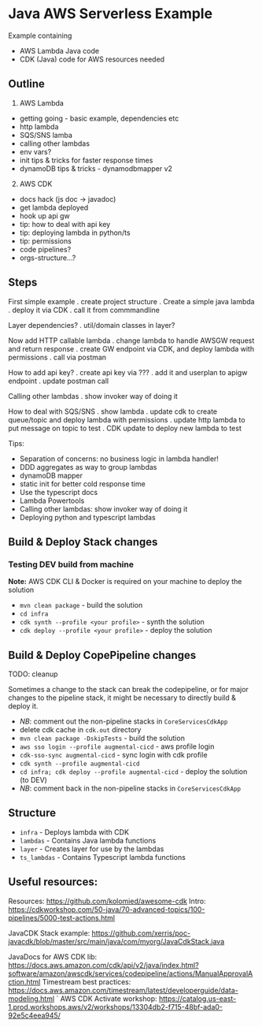 # Java AWS Serverless Example
Example containing

* AWS Lambda Java code
* CDK (Java) code for AWS resources needed

## Outline

1. AWS Lambda
- getting going - basic example, dependencies etc
- http lambda
- SQS/SNS lamba
- calling other lambdas
- env vars?
- init tips & tricks for faster response times
- dynamoDB tips & tricks - dynamodbmapper v2

2. AWS CDK
- docs hack (js doc -> javadoc)
- get lambda deployed
- hook up api gw
- tip: how to deal with api key
- tip: deploying lambda in python/ts
- tip: permissions
- code pipelines?
- orgs-structure...?

## Steps
First simple example
. create project structure
. Create a simple java lambda
. deploy it via CDK
. call it from commmandline

Layer dependencies?
. util/domain classes in layer?

Now add HTTP callable lambda
. change lambda to handle AWSGW request and return response
. create GW endpoint via CDK, and deploy lambda with permissions
. call via postman

How to add api key?
. create api key via ???
. add it and userplan to apigw endpoint
. update postman call

Calling other lambdas
. show invoker way of doing it

How to deal with SQS/SNS
. show lambda
. update cdk to create queue/topic and deploy lambda with permissions
. update http lambda to put message on topic to test
. CDK update to deploy new lambda to test


Tips:
- Separation of concerns: no business logic in lambda handler!
- DDD aggregates as way to group lambdas
- dynamoDB mapper
- static init for better cold response time
- Use the typescript docs
- Lambda Powertools
- Calling other lambdas: show invoker way of doing it
- Deploying python and typescript lambdas



## Build & Deploy Stack changes

### Testing DEV build from machine

**Note:** AWS CDK CLI & Docker is required on your machine to deploy the solution

- `mvn clean package` - build the solution
- `cd infra`
- `cdk synth --profile <your profile>` - synth the solution
- `cdk deploy --profile <your profile>` - deploy the solution


## Build & Deploy CopePipeline changes

TODO: cleanup 

Sometimes a change to the stack can break the codepipeline, or for major changes to the pipeline stack, it might be necessary to directly build & deploy it.

- *NB*: comment out the non-pipeline stacks in `CoreServicesCdkApp`
- delete cdk cache in `cdk.out` directory
- `mvn clean package -DskipTests` - build the solution
- `aws sso login --profile augmental-cicd` - aws profile login
- `cdk-sso-sync augmental-cicd` - sync login with cdk profile
- `cdk synth --profile augmental-cicd`
- `cd infra; cdk deploy --profile augmental-cicd` - deploy the solution (to DEV)
- *NB*: comment back in the non-pipeline stacks in `CoreServicesCdkApp`

## Structure

* `infra` - Deploys lambda with CDK
* `lambdas` - Contains Java lambda functions
* `layer` - Creates layer for use by the lambdas
* `ts_lambdas` - Contains Typescript lambda functions


## Useful resources:

Resources: https://github.com/kolomied/awesome-cdk
Intro: https://cdkworkshop.com/50-java/70-advanced-topics/100-pipelines/5000-test-actions.html

JavaCDK Stack example: https://github.com/xerris/poc-javacdk/blob/master/src/main/java/com/myorg/JavaCdkStack.java

JavaDocs for AWS CDK lib: https://docs.aws.amazon.com/cdk/api/v2/java/index.html?software/amazon/awscdk/services/codepipeline/actions/ManualApprovalAction.html
Timestream best practices: https://docs.aws.amazon.com/timestream/latest/developerguide/data-modeling.html
`
AWS CDK Activate workshop: https://catalog.us-east-1.prod.workshops.aws/v2/workshops/13304db2-f715-48bf-ada0-92e5c4eea945/
